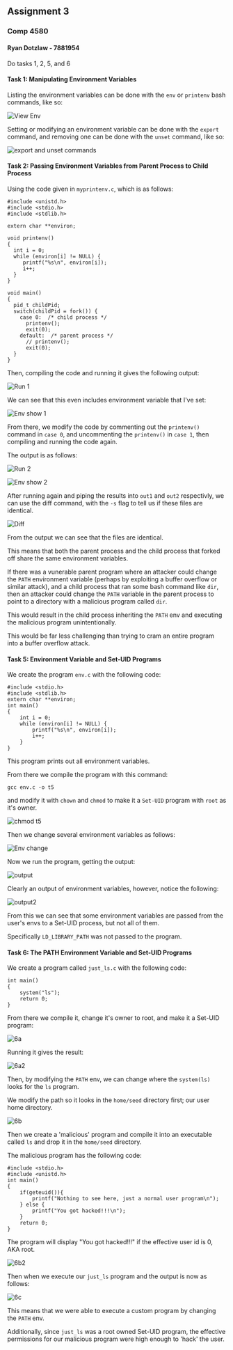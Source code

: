 ## Assignment 3

### Comp 4580

#### Ryan Dotzlaw - 7881954

Do tasks 1, 2, 5, and 6

#### Task 1: Manipulating Environment Variables

Listing the environment variables can be done with the `env` or `printenv` bash commands, like so:

![View Env](1a.png)

Setting or modifying an environment variable can be done with the `export` command, and removing one can be done with the `unset` command, like so:

![export and unset commands](1b.png)

#### Task 2: Passing Environment Variables from Parent Process to Child Process

Using the code given in `myprintenv.c`, which is as follows:

```
#include <unistd.h>
#include <stdio.h>
#include <stdlib.h>

extern char **environ;

void printenv()
{
  int i = 0;
  while (environ[i] != NULL) {
     printf("%s\n", environ[i]);
     i++;
  }
}

void main()
{
  pid_t childPid;
  switch(childPid = fork()) {
    case 0:  /* child process */
      printenv();          
      exit(0);
    default:  /* parent process */
      // printenv();       
      exit(0);
  }
}
```

Then, compiling the code and running it gives the following output:

![Run 1](2a.png)

We can see that this even includes environment variable that I've set:

![Env show 1](2a2.png)

From there, we modify the code by commenting out the `printenv()` command in `case 0`, and uncommenting the `printenv()` in `case 1`, then compiling and running the code again.

The output is as follows:

![Run 2](2b.png)

![Env show 2](2b2.png)

After running again and piping the results into `out1` and `out2` respectivly, we can use the diff command, with the `-s` flag to tell us if these files are identical.

![Diff](2c.png)

From the output we can see that the files are identical.

This means that both the parent process and the child process that forked off share the same environment variables.

If there was a vunerable parent program where an attacker could change the `PATH` environment variable (perhaps by exploiting a buffer overflow or similar attack), 
and a child process that ran some bash command like `dir`,
then an attacker could change the `PATH` variable in the parent process to point to a directory with a malicious program called `dir`.

This would result in the child process inheriting the `PATH` env and executing the malicious program unintentionally.

This would be far less challenging than trying to cram an entire program into a buffer overflow attack.

#### Task 5: Environment Variable and Set-UID Programs

We create the program `env.c` with the following code:

```
#include <stdio.h>
#include <stdlib.h>
extern char **environ;
int main()
{
	int i = 0;
	while (environ[i] != NULL) {
		printf("%s\n", environ[i]);
		i++;
	}
}
```

This program prints out all environment variables.

From there we compile the program with this command:

```
gcc env.c -o t5
```

and modify it with `chown` and `chmod` to make it a `Set-UID` program with `root` as it's owner.

![chmod t5](5a.png)

Then we change several environment variables as follows:

![Env change](5b.png)

Now we run the program, getting the output:

![output](5c.png)

Clearly an output of environment variables, however, notice the following:

![output2](5d.png)

From this we can see that some environment variables are passed from the user's envs to a Set-UID process, but not all of them.

Specifically `LD_LIBRARY_PATH` was not passed to the program.


#### Task 6: The PATH Environment Variable and Set-UID Programs

We create a program called `just_ls.c` with the following code:

```
int main()
{
	system("ls");
	return 0;
}
```

From there we compile it, change it's owner to root, and make it a Set-UID program:

![6a](6a.png)

Running it gives the result:

![6a2](6a2.png)

Then, by modifying the `PATH` env, we can change where the `system(ls)` looks for the `ls` program.

We modify the path so it looks in the `home/seed` directory first; our user home directory.

![6b](6b.png)

Then we create a 'malicious' program and compile it into an executable called `ls` and drop it in the `home/seed` directory.

The malicious program has the following code:

```
#include <stdio.h>
#include <unistd.h>
int main()
{
	if(geteuid()){
		printf("Nothing to see here, just a normal user program\n");
	} else {
		printf("You got hacked!!!\n");
	}
	return 0;
}
```

The program will display "You got hacked!!!" if the effective user id is 0, AKA root.

![6b2](6b2.png)

Then when we execute our `just_ls` program and the output is now as follows:

![6c](6c.png)

This means that we were able to execute a custom program by changing the `PATH` env.

Additionally, since `just_ls` was a root owned Set-UID program, the effective permissions for our malicious program were high enough to 'hack' the user.